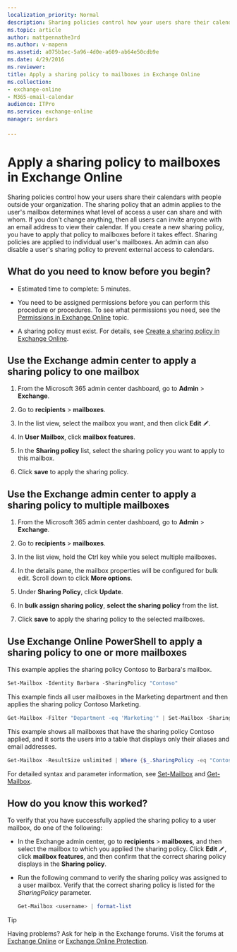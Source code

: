 ```yaml
---
localization_priority: Normal
description: Sharing policies control how your users share their calendars with people outside your organization. The sharing policy that an admin applies to the user's mailbox determines what level of access a user can share and with whom. If you don't change anything, then all users can invite anyone with an email address to view their calendar. If you create a new sharing policy, you have to apply that policy to mailboxes before it takes effect. Sharing policies are applied to individual user's mailboxes. An admin can also disable a user's sharing policy to prevent external access to calendars.
ms.topic: article
author: mattpennathe3rd
ms.author: v-mapenn
ms.assetid: a075b1ec-5a96-4d0e-a609-ab64e50cdb9e
ms.date: 4/29/2016
ms.reviewer: 
title: Apply a sharing policy to mailboxes in Exchange Online
ms.collection: 
- exchange-online
- M365-email-calendar
audience: ITPro
ms.service: exchange-online
manager: serdars

---
```


# Apply a sharing policy to mailboxes in Exchange Online

Sharing policies control how your users share their calendars with people outside your organization. The sharing policy that an admin applies to the user's mailbox determines what level of access a user can share and with whom. If you don't change anything, then all users can invite anyone with an email address to view their calendar. If you create a new sharing policy, you have to apply that policy to mailboxes before it takes effect. Sharing policies are applied to individual user's mailboxes. An admin can also disable a user's sharing policy to prevent external access to calendars.

## What do you need to know before you begin?

- Estimated time to complete: 5 minutes.

- You need to be assigned permissions before you can perform this procedure or procedures. To see what permissions you need, see the [Permissions in Exchange Online](../../permissions-exo/permissions-exo.md) topic.

- A sharing policy must exist. For details, see [Create a sharing policy in Exchange Online](create-a-sharing-policy.md).

## Use the Exchange admin center to apply a sharing policy to one mailbox
<a name="BKMK_EAC"> </a>

1. From the Microsoft 365 admin center dashboard, go to **Admin** \> **Exchange**.

2. Go to **recipients** \> **mailboxes**.

3. In the list view, select the mailbox you want, and then click **Edit** ![Edit icon](../../media/ITPro_EAC_EditIcon.gif).

4. In **User Mailbox**, click **mailbox features**.

5. In the **Sharing policy** list, select the sharing policy you want to apply to this mailbox.

6. Click **save** to apply the sharing policy.

## Use the Exchange admin center to apply a sharing policy to multiple mailboxes
<a name="BKMK_EAC"> </a>

1. From the Microsoft 365 admin center dashboard, go to **Admin** \> **Exchange**.

2. Go to **recipients** \> **mailboxes**.

3. In the list view, hold the Ctrl key while you select multiple mailboxes.

4. In the details pane, the mailbox properties will be configured for bulk edit. Scroll down to click **More options**.

5. Under **Sharing Policy**, click **Update**.

6. In **bulk assign sharing policy**, **select the sharing policy** from the list.

7. Click **save** to apply the sharing policy to the selected mailboxes.

## Use Exchange Online PowerShell to apply a sharing policy to one or more mailboxes
<a name="BKMK_Shell"> </a>

This example applies the sharing policy Contoso to Barbara's mailbox.

```PowerShell
Set-Mailbox -Identity Barbara -SharingPolicy "Contoso"
```

This example finds all user mailboxes in the Marketing department and then applies the sharing policy Contoso Marketing.

```PowerShell
Get-Mailbox -Filter "Department -eq 'Marketing'" | Set-Mailbox -SharingPolicy "Contoso Marketing"
```

This example shows all mailboxes that have the sharing policy Contoso applied, and it sorts the users into a table that displays only their aliases and email addresses.

```PowerShell
Get-Mailbox -ResultSize unlimited | Where {$_.SharingPolicy -eq "Contoso"} | format-table Alias,EmailAddresses
```

For detailed syntax and parameter information, see [Set-Mailbox](https://docs.microsoft.com/powershell/module/exchange/mailboxes/set-mailbox) and [Get-Mailbox](https://docs.microsoft.com/powershell/module/exchange/mailboxes/get-mailbox).

## How do you know this worked?

To verify that you have successfully applied the sharing policy to a user mailbox, do one of the following:

- In the Exchange admin center, go to **recipients** \> **mailboxes**, and then select the mailbox to which you applied the sharing policy. Click **Edit** ![Edit icon](../../media/ITPro_EAC_EditIcon.gif), click **mailbox features**, and then confirm that the correct sharing policy displays in the **Sharing policy**.

- Run the following command to verify the sharing policy was assigned to a user mailbox. Verify that the correct sharing policy is listed for the _SharingPolicy_ parameter.

  ```PowerShell
  Get-Mailbox <username> | format-list
  ```

> [!TIP]
> Having problems? Ask for help in the Exchange forums. Visit the forums at [Exchange Online](https://go.microsoft.com/fwlink/p/?linkId=267542) or [Exchange Online Protection](https://go.microsoft.com/fwlink/p/?linkId=285351).
